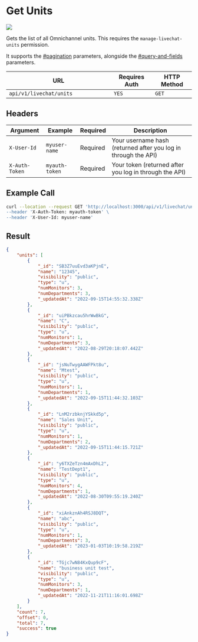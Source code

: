 # Get Units

![](../../../../../../../.gitbook/assets/enterprise.jpg)

Gets the list of all Omnichannel units. This requires the `manage-livechat-units` permission.

It supports the [#pagination](../../../../#pagination "mention") parameters, alongside the  [#query-and-fields](../../../../#query-and-fields "mention") parameters.

<table><thead><tr><th width="268.3333333333333">URL</th><th>Requires Auth</th><th>HTTP Method</th></tr></thead><tbody><tr><td><code>api/v1/livechat/units</code></td><td><code>YES</code></td><td><code>GET</code></td></tr></tbody></table>

## Headers

| Argument       | Example        | Required | Description                                                    |
| -------------- | -------------- | -------- | -------------------------------------------------------------- |
| `X-User-Id`    | `myuser-name`  | Required | Your username hash (returned after you log in through the API) |
| `X-Auth-Token` | `myauth-token` | Required | Your token (returned after you log in through the API)         |

## Example Call

```bash
curl --location --request GET 'http://localhost:3000/api/v1/livechat/units\
--header 'X-Auth-Token: myauth-token' \
--header 'X-User-Id: myuser-name'
```

## Result

```json
{
    "units": [
        {
            "_id": "SB3Z7uuEvd3aKPjnE",
            "name": "12345",
            "visibility": "public",
            "type": "u",
            "numMonitors": 3,
            "numDepartments": 3,
            "_updatedAt": "2022-09-15T14:55:32.338Z"
        },
        {
            "_id": "uiPBkzcau5hrWwBkG",
            "name": "C",
            "visibility": "public",
            "type": "u",
            "numMonitors": 1,
            "numDepartments": 3,
            "_updatedAt": "2022-08-29T20:18:07.442Z"
        },
        {
            "_id": "jsNuTwygAAWFPkt8u",
            "name": "Mtest",
            "visibility": "public",
            "type": "u",
            "numMonitors": 1,
            "numDepartments": 1,
            "_updatedAt": "2022-09-15T11:44:32.103Z"
        },
        {
            "_id": "LnM2rzbknjYSkkd5p",
            "name": "Sales Unit",
            "visibility": "public",
            "type": "u",
            "numMonitors": 1,
            "numDepartments": 2,
            "_updatedAt": "2022-09-15T11:44:15.721Z"
        },
        {
            "_id": "y6TXZeTzn4mAxDhL2",
            "name": "TestDept1",
            "visibility": "public",
            "type": "u",
            "numMonitors": 4,
            "numDepartments": 1,
            "_updatedAt": "2022-08-30T09:55:19.240Z"
        },
        {
            "_id": "xiAnkznAh4RSJ8DQT",
            "name": "abc",
            "visibility": "public",
            "type": "u",
            "numMonitors": 1,
            "numDepartments": 3,
            "_updatedAt": "2023-01-03T10:19:58.219Z"
        },
        {
            "_id": "TGjc7wN84KxQup9cF",
            "name": "business unit test",
            "visibility": "public",
            "type": "u",
            "numMonitors": 3,
            "numDepartments": 1,
            "_updatedAt": "2022-11-21T11:16:01.698Z"
        }
    ],
    "count": 7,
    "offset": 0,
    "total": 7,
    "success": true
}
```
